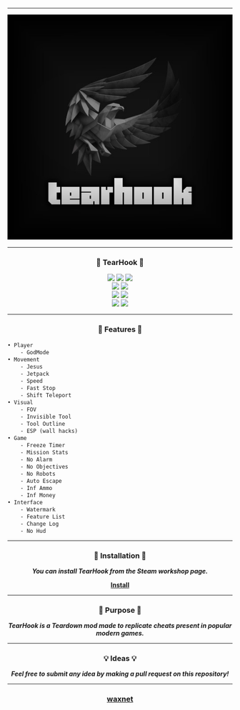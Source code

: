 -----

<p align= "center">
  <kbd>
    <img  src="https://raw.githubusercontent.com/waxnet/TearHook/main/preview.jpg">
  </kbd>
</p>

-----

### <p align="center">🔨 TearHook 🔨</p>
<p align= "center">
  <img src="https://img.shields.io/github/languages/top/waxnet/TearHook">
  <img src="https://img.shields.io/github/stars/waxnet/TearHook">
  <img src="https://img.shields.io/github/forks/waxnet/TearHook">
  <br>
  <img src="https://img.shields.io/github/last-commit/waxnet/TearHook">
  <img src="https://img.shields.io/github/license/waxnet/TearHook">
  <br>
  <img src="https://img.shields.io/github/issues-pr/waxnet/TearHook">
  <img src="https://img.shields.io/github/issues-pr-closed/waxnet/TearHook">
  <br>
  <img src="https://img.shields.io/github/issues/waxnet/TearHook">
  <img src="https://img.shields.io/github/issues-closed/waxnet/TearHook">
</p>

-----

### <p align="center">📜 Features 📜</p>

    • Player
        - GodMode
    • Movement
        - Jesus
        - Jetpack
        - Speed
        - Fast Stop
        - Shift Teleport
    • Visual
        - FOV
        - Invisible Tool
        - Tool Outline
        - ESP (wall hacks)
    • Game
        - Freeze Timer
        - Mission Stats
        - No Alarm
        - No Objectives
        - No Robots
        - Auto Escape
        - Inf Ammo
        - Inf Money
    • Interface
        - Watermark
        - Feature List
        - Change Log
        - No Hud

-----

### <p align="center">📨 Installation 📨</p>
<p align="center"><i><b>You can install TearHook from the Steam workshop page.</b></i></p>
<b><p align="center"><a href="https://steamcommunity.com/sharedfiles/filedetails/?id=2911442556">Install</a></p></b>

-----

### <p align="center">🤔 Purpose 🤔</p>
<p align="center"><i><b>TearHook is a Teardown mod made to replicate cheats present in popular modern games.</b></i></p>

-----

### <p align="center">💡 Ideas 💡</p>
<p align="center"><i><b>Feel free to submit any idea by making a pull request on this repository!</b></i></p>

-----

### <p align="center"><a href="https://github.com/waxnet">waxnet</a></p>
